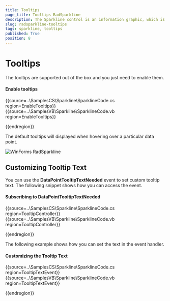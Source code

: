 ```yaml
---
title: Tooltips
page_title: Tooltips RadSparkline
description: The Sparkline control is an information graphic, which is characterized by small size, excellent performance
slug: radsparkline-tooltips
tags: sparkline, tooltips
published: True
position: 8
---
```


# Tooltips

The tooltips are supported out of the box and you just need to enable them.

#### Enable tooltips

{{source=..\SamplesCS\Sparkline\SparklineCode.cs region=EnableTooltips}} 
{{source=..\SamplesVB\Sparkline\SparklineCode.vb region=EnableTooltips}}


 
 

{{endregion}} 

The default tooltips will displayed when hovering over a particular data point. 

![WinForms RadSparkline ](images/sparkline-tooltips001.png)


## Customizing Tooltip Text

You can use the __DataPointTooltipTextNeeded__ event to set custom tooltip text. The following snippet shows how you can access the event.

#### Subscribing to DataPointTooltipTextNeeded

{{source=..\SamplesCS\Sparkline\SparklineCode.cs region=TooltipController}} 
{{source=..\SamplesVB\Sparkline\SparklineCode.vb region=TooltipController}}


 
 

{{endregion}} 


The following example shows how you can set the text in the event handler.

#### Customizing the Tooltip Text

{{source=..\SamplesCS\Sparkline\SparklineCode.cs region=TooltipTextEvent}} 
{{source=..\SamplesVB\Sparkline\SparklineCode.vb region=TooltipTextEvent}}


 
 

{{endregion}} 



